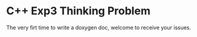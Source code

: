 # C++ Exp3 Thinking Problem
The very firt time to write a doxygen doc, welcome to receive your issues.
